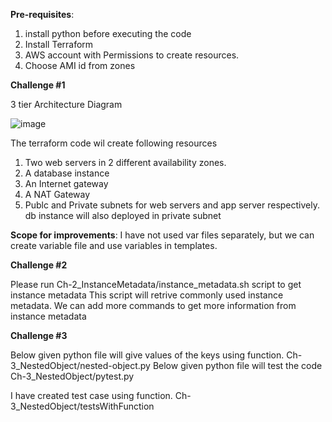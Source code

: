 
**Pre-requisites**: 
1. install python before executing the code
2. Install Terraform
3. AWS account with Permissions to create resources.
4. Choose AMI id from zones

   
**Challenge #1**

3 tier Architecture Diagram

![image](https://github.com/khandu443/InterviewDemo/assets/17494148/7ee2ea4a-4e51-4773-969b-8fa374f00e9d)

The terraform code wil create following resources
1. Two web servers in 2 different availability zones.
2. A database instance
3. An Internet gateway
4. A NAT Gateway
5. Publc and Private subnets for web servers and app server respectively. db instance will also deployed in private subnet

**Scope for improvements**: I have not used var files separately, but we can create variable file and use variables in templates.

**Challenge #2**

Please run Ch-2_InstanceMetadata/instance_metadata.sh script to get instance metadata
This script will retrive commonly used instance metadata. We can add more commands to get more information from instance metadata


**Challenge #3**

Below given python file will give values of the keys using function.
Ch-3_NestedObject/nested-object.py
Below given python file will test the code
Ch-3_NestedObject/pytest.py

I have created test case using function.
Ch-3_NestedObject/testsWithFunction


